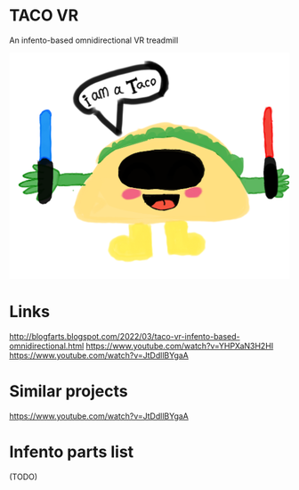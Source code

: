 # TACO VR
An infento-based omnidirectional VR treadmill

![Screenshot](logo.png)

# Links

http://blogfarts.blogspot.com/2022/03/taco-vr-infento-based-omnidirectional.html
https://www.youtube.com/watch?v=YHPXaN3H2HI
https://www.youtube.com/watch?v=JtDdllBYgaA

# Similar projects

https://www.youtube.com/watch?v=JtDdllBYgaA

# Infento parts list

(TODO)
